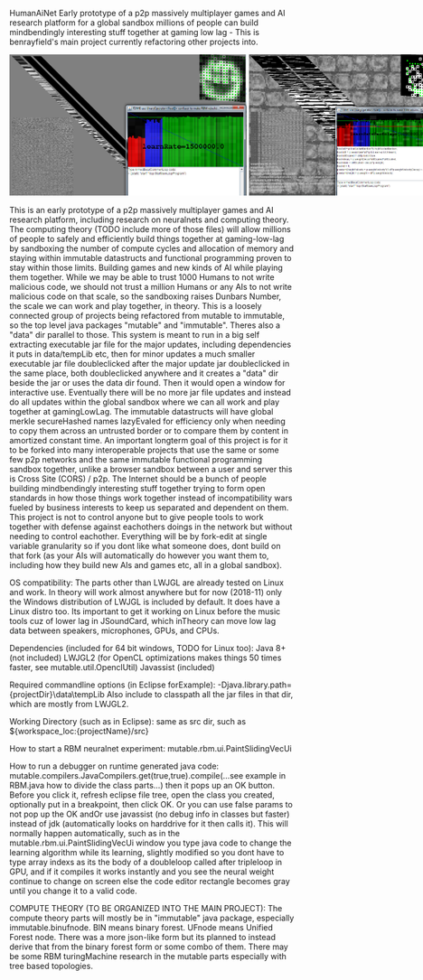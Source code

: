 HumanAiNet
Early prototype of a p2p massively multiplayer games and AI research platform for a global sandbox millions of people can build mindbendingly interesting stuff together at gaming low lag - This is benrayfield's main project currently refactoring other projects into.

<nobr><img src=https://github.com/benrayfield/HumanAiNet/raw/master/data/website/rbm2018-4.png height=250>
<img src=https://github.com/benrayfield/HumanAiNet/raw/master/data/website/rbm2018-5.png height=250></nobr>

This is an early prototype of a p2p massively multiplayer games and AI research platform,
including research on neuralnets and computing theory.
The computing theory (TODO include more of those files)
will allow millions of people to safely and efficiently build things together
at gaming-low-lag by sandboxing the number of compute cycles and allocation of memory
and staying within immutable datastructs and functional programming
proven to stay within those limits.
Building games and new kinds of AI while playing them together.
While we may be able to trust 1000 Humans to not write malicious code,
we should not trust a million Humans or any AIs to not write malicious code
on that scale, so the sandboxing raises Dunbars Number,
the scale we can work and play together, in theory.
This is a loosely connected group of projects being refactored from
mutable to immutable, so the top level java packages "mutable" and "immutable".
Theres also a "data" dir parallel to those.
This system is meant to run in a big self extracting executable jar file
for the major updates, including dependencies it puts in data/tempLib etc,
then for minor updates a much smaller executable jar file doubleclicked
after the major update jar doubleclicked in the same place,
both doubleclicked anywhere and it creates a "data" dir beside the jar
or uses the data dir found. Then it would open a window for interactive use.
Eventually there will be no more jar file updates and instead do all updates within
the global sandbox where we can all work and play together at gamingLowLag.
The immutable datastructs will have global merkle secureHashed names
lazyEvaled for efficiency only when needing to copy them across an untrusted border
or to compare them by content in amortized constant time.
An important longterm goal of this project is for it to be forked into
many interoperable projects that use the same or some few p2p networks
and the same immutable functional programming sandbox together,
unlike a browser sandbox between a user and server this is Cross Site (CORS) / p2p.
The Internet should be a bunch of people building mindbendingly interesting stuff together
trying to form open standards in how those things work together instead of
incompatibility wars fueled by business interests to keep us separated and dependent on them.
This project is not to control anyone but to give people tools to work together
with defense against eachothers doings in the network but without needing to control eachother.
Everything will be by fork-edit at single variable granularity
so if you dont like what someone does, dont build on that fork (as your AIs will automatically
do however you want them to, including how they build new AIs and games etc, all in a global sandbox).

OS compatibility:
The parts other than LWJGL are already tested on Linux and work.
In theory will work almost anywhere but for now (2018-11) only the
Windows distribution of LWJGL is included by default. It does have a Linux distro too.
Its important to get it working on Linux before the music tools cuz of lower lag in JSoundCard,
which inTheory can move low lag data between speakers, microphones, GPUs, and CPUs.

Dependencies (included for 64 bit windows, TODO for Linux too):
Java 8+ (not included)
LWJGL2 (for OpenCL optimizations makes things 50 times faster, see mutable.util.OpenclUtil)
Javassist (included)

Required commandline options (in Eclipse forExample):
-Djava.library.path={projectDir}\data\tempLib
Also include to classpath all the jar files in that dir, which are mostly from LWJGL2.

Working Directory (such as in Eclipse):
same as src dir, such as ${workspace_loc:{projectName}/src}

How to start a RBM neuralnet experiment:
mutable.rbm.ui.PaintSlidingVecUi

How to run a debugger on runtime generated java code:
mutable.compilers.JavaCompilers.get(true,true).compile(...see example in RBM.java how to divide the class parts...)
then it pops up an OK button. Before you click it, refresh eclipse file tree, open the class you created, optionally put in a breakpoint, then click OK. Or you can use false params to not pop up the OK andOr use javassist (no debug info in classes but faster) instead of jdk (automatically looks on harddrive for it then calls it). This will normally happen automatically, such as in the mutable.rbm.ui.PaintSlidingVecUi window you type java code to change the learning algorithm while its learning, slightly modified so you dont have to type array indexs as its the body of a doubleloop called after tripleloop in GPU, and if it compiles it works instantly and you see the neural weight continue to change on screen else the code editor rectangle becomes gray until you change it to a valid code.

COMPUTE THEORY (TO BE ORGANIZED INTO THE MAIN PROJECT):
The compute theory parts will mostly be in "immutable" java package,
especially immutable.binufnode.
BIN means binary forest. UFnode means Unified Forest node.
There was a more json-like form but its planned to instead
derive that from the binary forest form or some combo of them.
There may be some RBM turingMachine research in the mutable parts
especially with tree based topologies.
